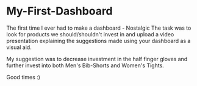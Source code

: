 # My-First-Dashboard
The first time I ever had to make a dashboard - Nostalgic
The task was to look for products we should/shouldn't invest in and upload a video presentation explaining the suggestions made using your dashboard as a visual aid.

My suggestion was to decrease investment in the half finger gloves and further invest into both Men's Bib-Shorts and Women's Tights.

Good times :)

